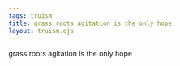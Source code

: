 ```yaml
---
tags: truism
title: grass roots agitation is the only hope
layout: truism.ejs
---
```


grass roots agitation is the only hope